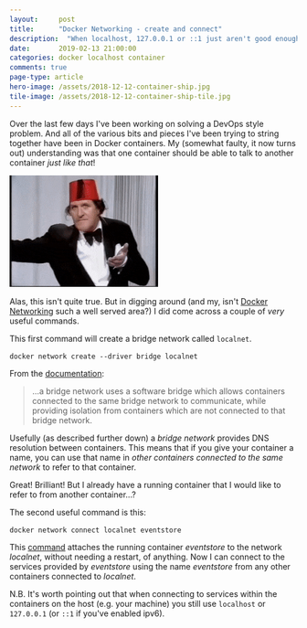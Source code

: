 ```yaml
---
layout: 	post
title:  	"Docker Networking - create and connect"
description:  "When localhost, 127.0.0.1 or ::1 just aren't good enough"
date:   	2019-02-13 21:00:00
categories: docker localhost container
comments: true
page-type: article
hero-image: /assets/2018-12-12-container-ship.jpg
tile-image: /assets/2018-12-12-container-ship-tile.jpg
---
```


Over the last few days I've been working on solving a DevOps style problem. And all of the various bits and pieces I've been trying to string together have been in Docker containers. My (somewhat faulty, it now turns out) understanding was that one container should be able to talk to another container _just like that_!

![A reference for the younger and/or foreign members of the audience](/assets/2019-02-13-just-like-that.gif)

Alas, this isn't quite true. But in digging around (and my, isn't [Docker Networking](https://www.bing.com/search?q=docker+networking) such a well served area?) I did come across a couple of _very_ useful commands.

This first command will create a bridge network called `localnet`.

```
docker network create --driver bridge localnet
```

From the [documentation](https://docs.docker.com/network/bridge/):

> &hellip;a bridge network uses a software bridge which allows containers connected to the same bridge network to communicate, while providing isolation from containers which are not connected to that bridge network.

Usefully (as described further down) a _bridge network_ provides DNS resolution between containers. This means that if you give your container a name, you can use that name in _other containers connected to the same network_ to refer to that container.

Great! Brilliant! But I already have a running container that I would like to refer to from another container...?

The second useful command is this:

```
docker network connect localnet eventstore
```

This [command](https://docs.docker.com/engine/reference/commandline/network_connect/) attaches the running container _eventstore_ to the network _localnet_, without needing a restart, of anything. Now I can connect to the services provided by _eventstore_ using the name _eventstore_ from any other containers connected to _localnet_.

N.B. It's worth pointing out that when connecting to services within the containers on the host (e.g. your machine) you still use `localhost` or `127.0.0.1` (or `::1` if you've enabled ipv6).

